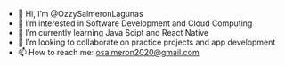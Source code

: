 - 👋 Hi, I’m @OzzySalmeronLagunas
- 👀 I’m interested in Software Development and Cloud Computing
- 🌱 I’m currently learning Java Scipt and React Native 
- 💞️ I’m looking to collaborate on practice projects and app development
- 📫 How to reach me:  osalmeron2020@gmail.com 

<!---
OzzySalmeronLagunas/OzzySalmeronLagunas is a ✨ special ✨ repository because its `README.md` (this file) appears on your GitHub profile.
You can click the Preview link to take a look at your changes.
--->
